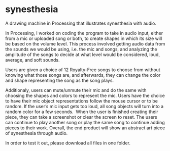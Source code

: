 # synesthesia
A drawing machine in Processing that illustrates synesthesia with audio. 

In Processing, I worked on coding the program to take in audio input, either from a mic or uploaded song or both, to create shapes in which its size will be based on the volume level. This process involved getting audio data from the sounds we would be using, i.e. the mic and songs, and analyzing the amplitude of the songs to decide at what level would be considered, loud, average, and soft sounds.

Users are given a choice of 12 Royalty-Free songs to choose from without knowing what those songs are, and afterwards, they can change the color and shape representing the song as the song plays.

Additionaly, users can mute/unmute their mic and do the same with choosing the shapes and colors to represent the mic. Users have the choice to have their mic object representations follow the mouse cursor or to be random. If the user’s mic input gets too loud, all song objects will turn into a random color for a few seconds.
​
When the user is finished creating their piece, they can take a screenshot or clear the screen to reset. The users can continue to play another song or play the same song to continue adding pieces to their work. Overall, the end product will show an abstract art piece of synesthesia through audio. 

In order to test it out, please download all files in one folder. 

